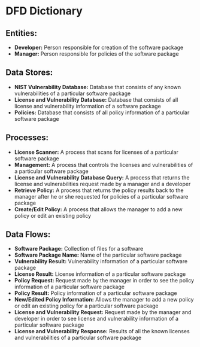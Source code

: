 # DFD Dictionary

## Entities:
+ **Developer:** Person responsible for creation of the software package
+ **Manager:** Person responsible for policies of the software package

## Data Stores:
+ **NIST Vulnerability Database:** Database that consists of any known vulnerabilities of a particular software package
+ **License and Vulnerability Database:** Database that consists of all license and vulnerability information of a software package
+ **Policies:** Database that consists of all policy information of a particular software package

## Processes:
+ **License Scanner:** A process that scans for licenses of a particular software package 
+ **Management:** A process that controls the licenses and vulnerabilities of a particular software package 
+ **License and Vulnerability Database Query:** A process that returns the license and vulnerabilities request made by a manager and a developer
+ **Retrieve Policy:** A process that returns the policy results back to the manager after he or she requested for policies of a particular software package
+ **Create/Edit Policy:** A process that allows the manager to add a new policy or edit an existing policy

## Data Flows:
+ **Software Package:** Collection of files for a software
+ **Software Package Name:** Name of the particular software package
+ **Vulnerability Result:** Vulnerability information of a particular software package
+ **License Result:** License information of a particular software package
+ **Policy Request:** Request made by the manager in order to see the policy information of a particular software package
+ **Policy Result:** Policy information of a particular software package
+ **New/Edited Policy Information:** Allows the manager to add a new policy or edit an existing policy for a particular software package
+ **License and Vulnerability Request:** Request made by the manager and developer in order to see license and vulnerability information of a particular software package
+ **License and Vulnerability Response:** Results of all the known licenses and vulnerabilities of a particular software package
